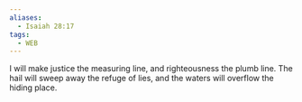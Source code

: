 ```yaml
---
aliases:
  - Isaiah 28:17
tags:
  - WEB
---
```

I will make justice the measuring line, and righteousness the plumb line. The hail will sweep away the refuge of lies, and the waters will overflow the hiding place.